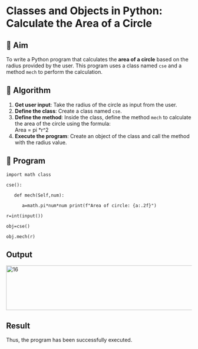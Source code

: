 # Classes and Objects in Python: Calculate the Area of a Circle

## 🎯 Aim
To write a Python program that calculates the **area of a circle** based on the radius provided by the user. This program uses a class named `cse` and a method `mech` to perform the calculation.

## 🧠 Algorithm
1. **Get user input**: Take the radius of the circle as input from the user.
2. **Define the class**: Create a class named `cse`.
3. **Define the method**: Inside the class, define the method `mech` to calculate the area of the circle using the formula:  
   Area = pi *r^2 
4. **Execute the program**: Create an object of the class and call the method with the radius value.

## 🧾 Program
```
import math class 

cse(): 

   def mech(Self,num): 

      a=math.pi*num*num print(f"Area of circle: {a:.2f}") 

r=int(input()) 

obj=cse() 

obj.mech(r)
```
## Output
<img width="565" height="121" alt="16" src="https://github.com/user-attachments/assets/894a7590-b0ec-4d09-aa30-3a86e20a18d1" />

## Result
   Thus, the program has been successfully executed.
